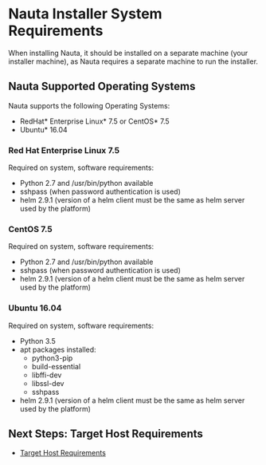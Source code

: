 # Nauta Installer System Requirements 

When installing Nauta, it should be installed on a separate machine (your installer machine), as Nauta requires a separate machine to run the installer.

## Nauta Supported Operating Systems
Nauta supports the following Operating Systems: 
  * RedHat* Enterprise Linux* 7.5 or CentOS* 7.5
  * Ubuntu* 16.04
   
### Red Hat Enterprise Linux 7.5

Required on system, software requirements:
  * Python 2.7 and /usr/bin/python available
  * sshpass (when password authentication is used)
  * helm 2.9.1 (version of a helm client must be the same as helm server used by the platform)
   
### CentOS 7.5

Required on system, software requirements:
  * Python 2.7 and /usr/bin/python available
  * sshpass (when password authentication is used)
  * helm 2.9.1 (version of a helm client must be the same as helm server used by the platform)
  
### Ubuntu 16.04

Required on system, software requirements:
  * Python 3.5
  * apt packages installed:
    - python3-pip
    - build-essential
    - libffi-dev
    - libssl-dev
    - sshpass
  * helm 2.9.1 (version of a helm client must be the same as helm server used by the platform)

## Next Steps: Target Host Requirements

* [Target Host Requirements](../Target_Host_Requirements/THR.md)








